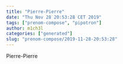```yaml
---
title: "Pierre-Pierre"
date: "Thu Nov 28 20:53:28 CET 2019"
tags: ["prenom-compose", "pipotron"]
author: m1ch3l
categories: ["generated"]
slug: "prenom-compose/2019-11-28-20:53:28"
---
```


Pierre-Pierre
